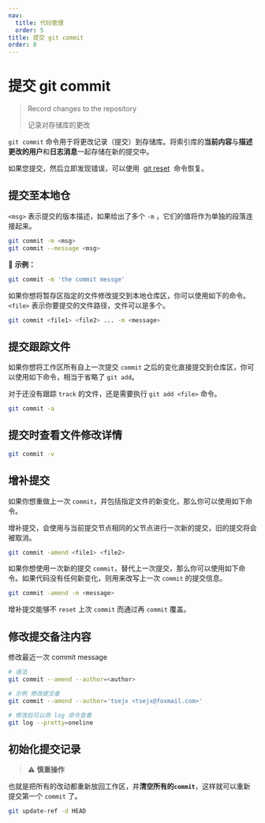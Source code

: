 ```yaml
---
nav:
  title: 代码管理
  order: 5
title: 提交 git commit
order: 8
---
```


# 提交 git commit

> Record changes to the repository
>
> 记录对存储库的更改

`git commit` 命令用于将更改记录（提交）到存储库。将索引库的**当前内容**与**描述更改的用户**和**日志消息**一起存储在新的提交中。

如果您提交，然后立即发现错误，可以使用  [git reset](#回滚-git-reset)  命令恢复。

## 提交至本地仓

`<msg>` 表示提交的版本描述，如果给出了多个 `-m` ，它们的值将作为单独的段落连接起来。

```bash
git commit -m <msg>
git commit --message <msg>
```

📍 **示例：**

```bash
git commit -m 'the commit messge'
```

如果你想将暂存区指定的文件修改提交到本地仓库区，你可以使用如下的命令。`<file>` 表示你要提交的文件路径，文件可以是多个。

```bash
git commit <file1> <file2> ... -m <message>
```

## 提交跟踪文件

如果你想将工作区所有自上一次提交 `commit` 之后的变化直接提交到仓库区，你可以使用如下命令，相当于省略了 `git add`。

对于还没有跟踪 `track` 的文件，还是需要执行 `git add <file>` 命令。

```bash
git commit -a
```

## 提交时查看文件修改详情

```bash
git commit -v
```

## 增补提交

如果你想重做上一次 `commit`，并包括指定文件的新变化，那么你可以使用如下命令。

增补提交，会使用与当前提交节点相同的父节点进行一次新的提交，旧的提交将会被取消。

```bash
git commit -amend <file1> <file2>
```

如果你想使用一次新的提交 `commit`，替代上一次提交，那么你可以使用如下命令。如果代码没有任何新变化，则用来改写上一次 `commit` 的提交信息。

```bash
git commit -amend -m <message>
```

增补提交能够不 `reset` 上次 `commit` 而通过再 `commit` 覆盖。

## 修改提交备注内容

修改最近一次 commit message

```bash
# 语法
git commit --amend --author=<author>

# 示例 修改提交者
git commit --amend --author='tsejx <tsejx@foxmail.com>'

# 修改后可以用 log 命令查看
git log --pretty=oneline
```

## 初始化提交记录

> ⚠️ **慎重操作**

也就是把所有的改动都重新放回工作区，并**清空所有的`commit`**，这样就可以重新提交第一个 `commit` 了。

```bash
git update-ref -d HEAD
```
